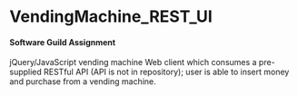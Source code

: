 # VendingMachine_REST_UI
#### Software Guild Assignment
jQuery/JavaScript vending machine Web client which consumes a pre-supplied RESTful API (API is not in repository); user is able to insert money and purchase from a vending machine.
